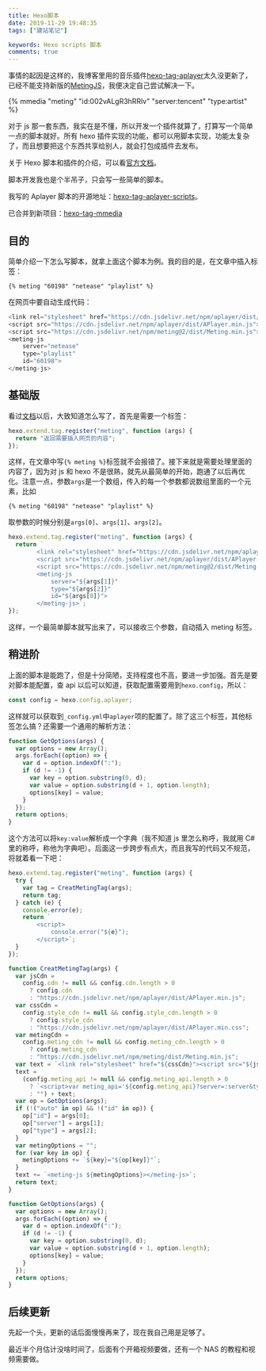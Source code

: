 ```yaml
---
title: Hexo脚本
date: 2019-11-29 19:48:35
tags: ["建站笔记"]

keywords: Hexo scripts 脚本
comments: true
---
```


事情的起因是这样的，我博客里用的音乐插件[hexo-tag-aplayer](https://github.com/MoePlayer/hexo-tag-aplayer)太久没更新了，已经不能支持新版的[MetingJS](https://github.com/metowolf/MetingJS)，我便决定自己尝试解决一下。

<!-- more -->

{% mmedia "meting" "id:002vALgR3hRRlv" "server:tencent" "type:artist" %}

对于 js 那一套东西，我实在是不懂，所以开发一个插件就算了，打算写一个简单一点的脚本就好。所有 hexo 插件实现的功能，都可以用脚本实现，功能太复杂了，而且想要把这个东西共享给别人，就会打包成插件去发布。

关于 Hexo 脚本和插件的介绍，可以看[官方文档](https://hexo.io/zh-cn/docs/plugins#%E8%84%9A%E6%9C%AC%EF%BC%88Scripts%EF%BC%89)。

脚本开发我也是个半吊子，只会写一些简单的脚本。

我写的 Aplayer 脚本的开源地址：[hexo-tag-aplayer-scripts](https://github.com/MonoLogueChi/hexo-tag-aplayer-scripts)。

已合并到新项目：[hexo-tag-mmedia](https://github.com/u2sb/hexo-tag-mmedia)

## 目的

简单介绍一下怎么写脚本，就拿上面这个脚本为例。我的目的是，在文章中插入标签：

```
{% meting "60198" "netease" "playlist" %}
```

在网页中要自动生成代码：

```js
<link rel="stylesheet" href="https://cdn.jsdelivr.net/npm/aplayer/dist/APlayer.min.css">
<script src="https://cdn.jsdelivr.net/npm/aplayer/dist/APlayer.min.js"></script>
<script src="https://cdn.jsdelivr.net/npm/meting@2/dist/Meting.min.js"></script>
<meting-js
	server="netease"
	type="playlist"
	id="60198">
</meting-js>
```

## 基础版

看过[文档](https://hexo.io/zh-cn/api/tag)以后，大致知道怎么写了，首先是需要一个标签：

```js
hexo.extend.tag.register("meting", function (args) {
  return "返回需要插入网页的内容";
});
```

这样，在文章中写`{% meting %}`标签就不会报错了。接下来就是需要处理里面的内容了，因为对 js 和 hexo 不是很熟，就先从最简单的开始，跑通了以后再优化。注意一点，参数`args`是一个数组，传入的每一个参数都说数组里面的一个元素，比如

```
{% meting "60198" "netease" "playlist" %}
```

取参数的时候分别是`args[0]`、`args[1]`、`args[2]`。

```js
hexo.extend.tag.register("meting", function (args) {
  return `
        <link rel="stylesheet" href="https://cdn.jsdelivr.net/npm/aplayer/dist/APlayer.min.css">
        <script src="https://cdn.jsdelivr.net/npm/aplayer/dist/APlayer.min.js"></script>
        <script src="https://cdn.jsdelivr.net/npm/meting@2/dist/Meting.min.js"></script>
        <meting-js
	        server="${args[1]}"
	        type="${args[2]}"
	        id="${args[0]}">
        </meting-js>`;
});
```

这样，一个最简单脚本就写出来了，可以接收三个参数，自动插入 meting 标签。

## 稍进阶

上面的脚本是能跑了，但是十分简陋，支持程度也不高，要进一步加强。首先是要对脚本能配置，查 api 以后可以知道，获取配置需要用到`hexo.config`，所以：

```js
const config = hexo.config.aplayer;
```

这样就可以获取到`_config.yml`中`aplayer`项的配置了。除了这三个标签，其他标签怎么搞？还需要一个通用的解析方法：

```js
function GetOptions(args) {
  var options = new Array();
  args.forEach((option) => {
    var d = option.indexOf(":");
    if (d != -1) {
      var key = option.substring(0, d);
      var value = option.substring(d + 1, option.length);
      options[key] = value;
    }
  });
  return options;
}
```

这个方法可以将`key:value`解析成一个字典（我不知道 js 里怎么称呼，我就用 C#里的称呼，称他为字典吧）。后面这一步跨步有点大，而且我写的代码又不规范，将就着看一下吧：

```js
hexo.extend.tag.register("meting", function (args) {
  try {
    var tag = CreatMetingTag(args);
    return tag;
  } catch (e) {
    console.error(e);
    return `
		<script>
			console.error("${e}");
		</script>`;
  }
});

function CreatMetingTag(args) {
  var jsCdn =
    config.cdn != null && config.cdn.length > 0
      ? config.cdn
      : "https://cdn.jsdelivr.net/npm/aplayer/dist/APlayer.min.js";
  var cssCdn =
    config.style_cdn != null && config.style_cdn.length > 0
      ? config.style_cdn
      : "https://cdn.jsdelivr.net/npm/aplayer/dist/APlayer.min.css";
  var metingCdn =
    config.meting_cdn != null && config.meting_cdn.length > 0
      ? config.meting_cdn
      : "https://cdn.jsdelivr.net/npm/meting/dist/Meting.min.js";
  var text = `<link rel="stylesheet" href="${cssCdn}"><script src="${jsCdn}"></script><script src="${metingCdn}"></script>`;
  text =
    (config.meting_api != null && config.meting_api.length > 0
      ? `<script>var meting_api='${config.meting_api}?server=:server&type=:type&id=:id&auth=:auth&r=:r';</script>`
      : "") + text;
  var op = GetOptions(args);
  if (!("auto" in op) && !("id" in op)) {
    op["id"] = args[0];
    op["server"] = args[1];
    op["type"] = args[2];
  }
  var metingOptions = "";
  for (var key in op) {
    metingOptions += `${key}="${op[key]}"`;
  }
  text += `<meting-js ${metingOptions}></meting-js>`;
  return text;
}

function GetOptions(args) {
  var options = new Array();
  args.forEach((option) => {
    var d = option.indexOf(":");
    if (d != -1) {
      var key = option.substring(0, d);
      var value = option.substring(d + 1, option.length);
      options[key] = value;
    }
  });
  return options;
}
```

## 后续更新

先起一个头，更新的话后面慢慢再来了，现在我自己用是足够了。

最近半个月估计没啥时间了，后面有个开箱视频要做，还有一个 NAS 的教程和视频需要做。
